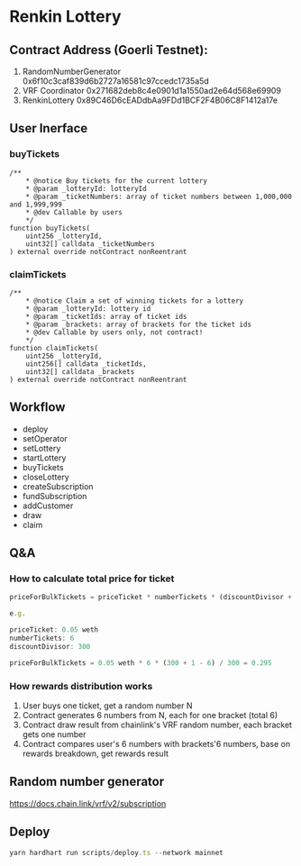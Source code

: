 # Renkin Lottery

## Contract Address (Goerli Testnet):

1. RandomNumberGenerator 0x6f10c3caf839d6b2727a16581c97ccedc1735a5d
2. VRF Coordinator 0x271682deb8c4e0901d1a1550ad2e64d568e69909
3. RenkinLottery 0x89C46D6cEADdbAa9FDd1BCF2F4B06C8F1412a17e

## User Inerface

### buyTickets

```solidity
/**
    * @notice Buy tickets for the current lottery
    * @param _lotteryId: lotteryId
    * @param _ticketNumbers: array of ticket numbers between 1,000,000 and 1,999,999
    * @dev Callable by users
    */
function buyTickets(
    uint256 _lotteryId,
    uint32[] calldata _ticketNumbers
) external override notContract nonReentrant
```

### claimTickets

```solidity
/**
    * @notice Claim a set of winning tickets for a lottery
    * @param _lotteryId: lottery id
    * @param _ticketIds: array of ticket ids
    * @param _brackets: array of brackets for the ticket ids
    * @dev Callable by users only, not contract!
    */
function claimTickets(
    uint256 _lotteryId,
    uint256[] calldata _ticketIds,
    uint32[] calldata _brackets
) external override notContract nonReentrant
```

## Workflow

* deploy
* setOperator
* setLottery
* startLottery
* buyTickets
* closeLottery
* createSubscription
* fundSubscription
* addCustomer
* draw
* claim

## Q&A

### How to calculate total price for ticket

```js
priceForBulkTickets = priceTicket * numberTickets * (discountDivisor + 1 - numberTickets) / discountDivisor

e.g.

priceTicket: 0.05 weth
numberTickets: 6
discountDivisor: 300

priceForBulkTickets = 0.05 weth * 6 * (300 + 1 - 6) / 300 = 0.295
```

### How rewards distribution works

1. User buys one ticket, get a random number N
2. Contract generates 6 numbers from N, each for one bracket (total 6)
3. Contract draw result from chainlink's VRF random number, each bracket gets one number
4. Contract compares user's 6 numbers with brackets'6 numbers, base on rewards breakdown, get rewards result

## Random number generator

https://docs.chain.link/vrf/v2/subscription

## Deploy

```javascript
yarn hardhart run scripts/deploy.ts --network mainnet
```
